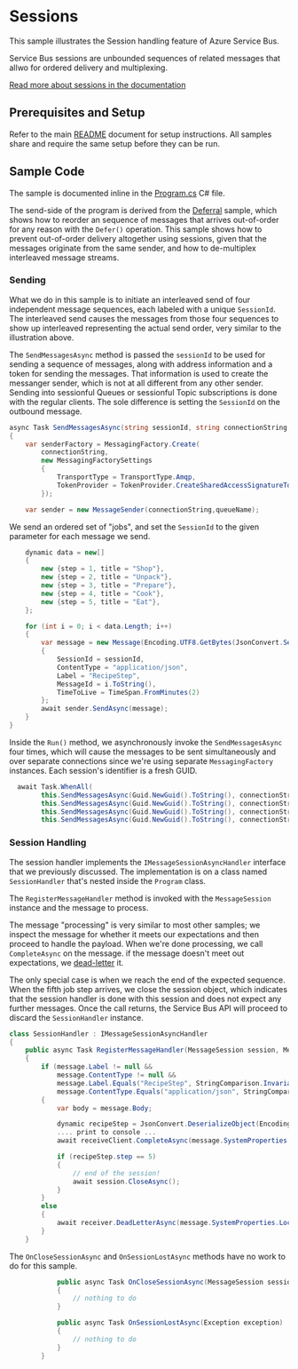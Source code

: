 # Sessions

This sample illustrates the Session handling feature of Azure Service Bus. 

Service Bus sessions are unbounded sequences of related messages that allwo for ordered delivery and multiplexing.

[Read more about sessions in the documentation](https://docs.microsoft.com/azure/service-bus-messaging/message-sessions)

## Prerequisites and Setup

Refer to the main [README](../README.md) document for setup instructions. All samples share and require the same setup
before they can be run.

## Sample Code 

The sample is documented inline in the [Program.cs](Program.cs) C# file.

The send-side of the program is derived from the [Deferral](../Deferral) sample, which shows 
how to reorder an sequence of messages that arrives out-of-order for any reason with the ```Defer()``` 
operation. This sample shows how to prevent out-of-order delivery altogether using sessions, given that the 
messages originate from the same sender, and how to de-multiplex interleaved message streams. 

### Sending

What we do in this sample is to initiate an interleaved send of four independent message sequences, 
each labeled with a unique ```SessionId```. The interleaved send causes the messages from those
four sequences to show up interleaved representing the actual send order, very similar
to the illustration above.

The ```SendMessagesAsync``` method is passed the ```sessionId``` to be used for sending 
a sequence of messages, along with address information and a token for sending the messages.
That information is used to create the messanger sender, which is not at all different from
any other sender. Sending into sessionful Queues or sessionful Topic subscriptions is done
with the regular clients. The sole difference is setting the ```SessionId``` on the outbound
message.      

``` C#
async Task SendMessagesAsync(string sessionId, string connectionString, string queueName, string sendToken)
{
    var senderFactory = MessagingFactory.Create(
        connectionString,
        new MessagingFactorySettings
        {
            TransportType = TransportType.Amqp,
            TokenProvider = TokenProvider.CreateSharedAccessSignatureTokenProvider(sendToken)
        });

    var sender = new MessageSender(connectionString,queueName);
```

We send an ordered set of "jobs", and set the ```SessionId``` to the given parameter for 
each message we send.  

``` C#
    dynamic data = new[]
    {
        new {step = 1, title = "Shop"},
        new {step = 2, title = "Unpack"},
        new {step = 3, title = "Prepare"},
        new {step = 4, title = "Cook"},
        new {step = 5, title = "Eat"},
    };

    for (int i = 0; i < data.Length; i++)
    {
        var message = new Message(Encoding.UTF8.GetBytes(JsonConvert.SerializeObject(data[i])))
        {
            SessionId = sessionId,
            ContentType = "application/json",
            Label = "RecipeStep",
            MessageId = i.ToString(),
            TimeToLive = TimeSpan.FromMinutes(2)
        };
        await sender.SendAsync(message);
    }
}
```

Inside the ```Run()``` method, we asynchronously invoke the ```SendMessagesAsync``` 
four times, which will cause the messages to be sent simultaneously and over separate connections 
since we're using separate ```MessagingFactory``` instances. Each session's identifier is
a fresh GUID.    

``` C#
  await Task.WhenAll(
        this.SendMessagesAsync(Guid.NewGuid().ToString(), connectionString, queueName, sendToken),
        this.SendMessagesAsync(Guid.NewGuid().ToString(), connectionString, queueName, sendToken),
        this.SendMessagesAsync(Guid.NewGuid().ToString(), connectionString, queueName, sendToken),
        this.SendMessagesAsync(Guid.NewGuid().ToString(), connectionString, queueName, sendToken));

``` 

### Session Handling

The session handler implements the ```IMessageSessionAsyncHandler``` interface that we previously 
discussed. The implementation is on a class named ```SessionHandler``` that's nested inside the 
```Program``` class. 

The ```RegisterMessageHandler``` method is invoked with the ```MessageSession``` instance and the message to
process. 

The message "processing" is very similar to most other samples; we inspect the message for
whether it meets our expectations and then proceed to handle the payload. When we're done processing, 
we call ```CompleteAsync``` on the message. if the message doesn't meet out expectations, we 
[dead-letter](../Deadletter) it.    

The only special case is when we reach the end of the expected sequence. When the fifth job step 
arrives, we close the session object, which indicates that the session handler is done with this
session and does not expect any further messages. Once the call returns, the Service Bus API will 
proceed to discard the ```SessionHandler``` instance. 

``` C#
class SessionHandler : IMessageSessionAsyncHandler
{
    public async Task RegisterMessageHandler(MessageSession session, Message message)
    {
        if (message.Label != null &&
            message.ContentType != null &&
            message.Label.Equals("RecipeStep", StringComparison.InvariantCultureIgnoreCase) &&
            message.ContentType.Equals("application/json", StringComparison.InvariantCultureIgnoreCase))
        {
            var body = message.Body;

            dynamic recipeStep = JsonConvert.DeserializeObject(Encoding.UTF8.GetString(body));
            .... print to console ...
            await receiveClient.CompleteAsync(message.SystemProperties.LockToken);

            if (recipeStep.step == 5)
            {
                // end of the session!
                await session.CloseAsync();
            }
        }
        else
        {
            await receiver.DeadLetterAsync(message.SystemProperties.LockToken, "BadMessage", "Unexpected message");
        }
    }
```

The ```OnCloseSessionAsync``` and ```OnSessionLostAsync``` methods have no work to do for this sample.

``` C#
            public async Task OnCloseSessionAsync(MessageSession session)
            {
                // nothing to do
            }

            public async Task OnSessionLostAsync(Exception exception)
            {
                // nothing to do
            }
        }        

```
